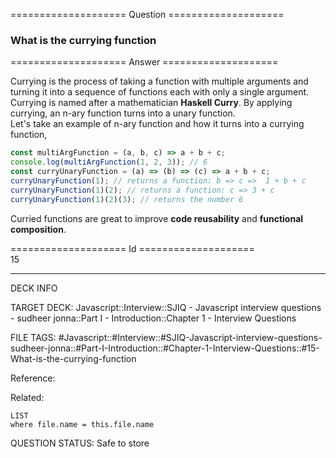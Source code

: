 ==================== Question ====================  

### What is the currying function  

==================== Answer ====================  

Currying is the process of taking a function with multiple arguments and turning
it into a sequence of functions each with only a single argument. Currying is
named after a mathematician **Haskell Curry**. By applying currying, an n-ary
function turns into a unary function.  
Let's take an example of n-ary function and how it turns into a currying
function,

```javascript
const multiArgFunction = (a, b, c) => a + b + c;
console.log(multiArgFunction(1, 2, 3)); // 6
const curryUnaryFunction = (a) => (b) => (c) => a + b + c;
curryUnaryFunction(1); // returns a function: b => c =>  1 + b + c
curryUnaryFunction(1)(2); // returns a function: c => 3 + c
curryUnaryFunction(1)(2)(3); // returns the number 6
```

Curried functions are great to improve **code reusability** and **functional
composition**.

==================== Id ====================  
15
<!--ID: 1707879845784-->

---

DECK INFO

TARGET DECK: Javascript::Interview::SJIQ - Javascript interview questions - sudheer jonna::Part I - Introduction::Chapter 1 - Interview Questions

FILE TAGS: #Javascript::#Interview::#SJIQ-Javascript-interview-questions-sudheer-jonna::#Part-I-Introduction::#Chapter-1-Interview-Questions::#15-What-is-the-currying-function

Reference:

Related:

```dataview
LIST
where file.name = this.file.name
```
QUESTION STATUS: Safe to store
